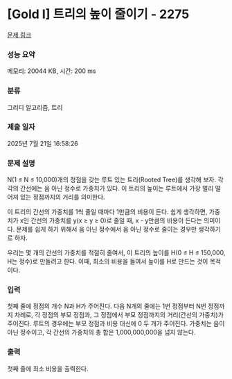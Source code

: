 # [Gold I] 트리의 높이 줄이기 - 2275 

[문제 링크](https://www.acmicpc.net/problem/2275) 

### 성능 요약

메모리: 20044 KB, 시간: 200 ms

### 분류

그리디 알고리즘, 트리

### 제출 일자

2025년 7월 21일 16:58:26

### 문제 설명

<p>N(1 ≤ N ≤ 10,000)개의 정점을 갖는 루트 있는 트리(Rooted Tree)를 생각해 보자. 각각의 간선에는 음 아닌 정수로 가중치가 있다. 이 트리의 높이는 루트에서 가장 멀리 떨어져 있는 정점까지의 거리를 의미한다.</p>

<p>이 트리의 간선의 가중치를 1씩 줄일 때마다 1만큼의 비용이 든다. 쉽게 생각하면, 가중치가 x인 간선의 가중치를 y(x ≥ y ≥ 0)로 줄일 때, x - y만큼의 비용이 든다는 의미이다. 문제를 쉽게 하기 위해서 음 아닌 정수에서 음 아닌 정수로 줄이는 경우만 생각하기로 하자.</p>

<p>우리는 몇 개의 간선의 가중치를 적절히 줄여서, 이 트리의 높이를 H(0 ≤ H ≤ 150,000, H는 정수)로 만들려고 한다. 이때, 최소의 비용을 들여서 높이를 H로 만드는 것이 목적이다.</p>

### 입력 

 <p>첫째 줄에 정점의 개수 N과 H가 주어진다. 다음 N개의 줄에는 1번 정점부터 N번 정점까지 차례로, 각 정점의 부모 정점과, 그 정점에서 부모 정점까지의 거리(간선의 가중치)가 주어진다. 루트의 경우에는 부모 정점과 비용 대신에 0 두 개가 주어진다. 가중치는 음이 아닌 정수이고, 각 간선의 가중치의 총 합은 1,000,000,000을 넘지 않는다.</p>

### 출력 

 <p>첫째 줄에 최소 비용을 출력한다.</p>


